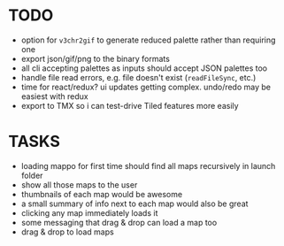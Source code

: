# TODO

- option for `v3chr2gif` to generate reduced palette rather than requiring one
- export json/gif/png to the binary formats
- all cli accepting palettes as inputs should accept JSON palettes too
- handle file read errors, e.g. file doesn't exist (`readFileSync`, etc.)
- time for react/redux? ui updates getting complex. undo/redo may be easiest with redux
- export to TMX so i can test-drive Tiled features more easily

# TASKS

- loading mappo for first time should find all maps recursively in launch folder
- show all those maps to the user
- thumbnails of each map would be awesome
- a small summary of info next to each map would also be great
- clicking any map immediately loads it
- some messaging that drag & drop can load a map too
- drag & drop to load maps
